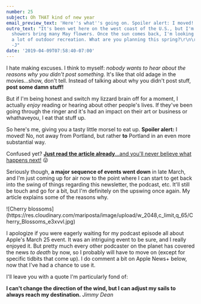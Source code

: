 ```yaml
---
number: 25
subject: Oh THAT kind of new year
email_preview_text: 'Here''s what''s going on. Spoiler alert: I moved!'
outro_text: "It's been wet here on the west coast of the U.S., but I'm hoping April
  showers bring many May flowers. Once the sun comes back, I'm looking forward to
  a lot of outdoor recreation. What are you planning this spring?\r\n\r\nPeace! ✌️
  -J"
date: '2019-04-09T07:58:40-07:00'
---
```


I hate making excuses. I think to myself: _nobody wants to hear about the reasons why you didn't post something._ It's like that old adage in the movies…show, don't tell. Instead of talking about why you didn't post stuff, **post some damn stuff!**

But if I'm being honest and switch my lizzard brain off for a moment, I actually _enjoy_ reading or hearing about other people's lives. If they've been going through the ringer and it's had an impact on their art or business or whathaveyou, I eat that stuff up.

So here's me, giving you a tasty little morsel to eat up. **Spoiler alert:** I moved! No, not away from Portland, but rather **to** Portland in an even more substantial way.

Confused yet? [**Just read the article already**…and you'll never believe what happens next!](https://jaredwhite.com/articles/oh-that-kind-of-new-year) 😜

Seriously though, **a major sequence of events went down** in late March, and I'm just coming up for air now to the point where I can start to get back into the swing of things regarding this newsletter, the podcast, etc. It'll still be touch and go for a bit, but I'm definitely on the upswing once again. My article explains some of the reasons why.

<div class="picture" markdown="1">
![Cherry blossoms](https://res.cloudinary.com/mariposta/image/upload/w_2048,c_limit,q_65/Cherry_Blossoms_e3xvvl.jpg)
</div>

I apologize if you were eagerly waiting for my podcast episode all about Apple's March 25 event. It was an intriguing event to be sure, and I really enjoyed it. But pretty much every other podcaster on the planet has covered the news _to death_ by now, so I probably will have to move on (except for specific tidbits that come up). I do comment a bit on Apple News+ below, now that I've had a chance to use it.

I'll leave you with a quote I'm particularly fond of:

**I can't change the direction of the wind, but I can adjust my sails to always reach my destination.** _Jimmy Dean_